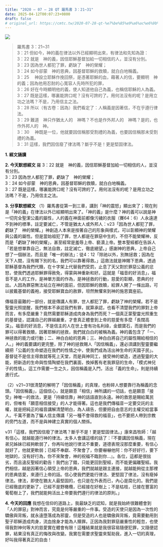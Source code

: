 ```yaml
---
title: "2020 – 07 – 28 QT 羅馬書 3：21~31"
date: 2025-04-12T00:07:23+0800
draft: false
# original_url: https://cmtc.tw/2020-07-28-qt-%e7%be%85%e9%a6%ac%e6%9b%b8-3%ef%bc%9a2131
---
```


![](/images/qt.jpg)
> 羅馬書 3：21\~31  
> 3：21 但如今，神的義在律法以外已經顯明出來，有律法和先知為證：  
> 3：22 就是　神的義，因信耶穌基督加給一切相信的人，並沒有分別。  
> 3：23 因為世人都犯了罪，虧缺了　神的榮耀；  
> 3：24 如今卻蒙　神的恩典，因基督耶穌的救贖，就白白地稱義。  
> 3：25 　神設立耶穌作挽回祭，是憑著耶穌的血，藉著人的信，要顯明　神的義；因為他用忍耐的心寬容人先時所犯的罪，  
> 3：26 好在今時顯明他的義，使人知道他自己為義，也稱信耶穌的人為義。  
> 3：27 既是這樣，哪裏能誇口呢？沒有可誇的了。用何法沒有的呢？是用立功之法嗎？不是，乃用信主之法。  
> 3：28 所以（有古卷：因為）我們看定了：人稱義是因著信，不在乎遵行律法。  
> 3：29 難道　神只作猶太人的　神嗎？不也是作外邦人的　神嗎？是的，也作外邦人的　神。  
> 3：30 　神既是一位，他就要因信稱那受割禮的為義，也要因信稱那未受割禮的為義。  
> 3：31 這樣，我們因信廢了律法嗎？斷乎不是！更是堅固律法。

**1. 經文誦讀**

**2.  今天默想經文**
羅 3：22 就是　神的義，因信耶穌基督加給一切相信的人，並沒有分別。  
3：23 因為世人都犯了罪，虧缺了　神的榮耀；  
3：24 如今卻蒙　神的恩典，因基督耶穌的救贖，就白白地稱義。  
3：27 既是這樣，哪裏能誇口呢？沒有可誇的了。用何法沒有的呢？是用立功之法嗎？不是，乃用信主之法。

**3. 分享默想經文**
（1）羅馬書從第一到三章，講到「神的震怒」顯出來了；現在則是「神的義」在律法以外已經顯明出來了。「神的義」是什麼？神的義可以說是神一切完全聖潔公義的屬性，人的義在神面前都像污穢的衣服（賽64：6）人永遠達不到神的標準，註定要滅亡，不管是猶太人或外邦人：v23「因為世人都犯了罪，虧缺了　神的榮耀。」神創造人本來是按著自己的形象與樣式，可以彰顯神的榮耀與公義的屬性。但是當始祖犯了罪，世人都是在罪惡中生的，不但不能榮耀神，反而是「虧缺了神的榮耀」，甚至經常是羞辱上帝、褻瀆上帝。整本聖經都在告訴人「若是想單靠自己，無法自救，註定滅亡，徹底絕望。」感謝神的恩典，上帝自己想了一個辦法，而且是「唯一的辦法」：徒4：12「除祂以外，別無拯救；因為在天下人間，沒有賜下別的名，我們可以靠著得救。」這救法就是神賜下恩典，透過耶穌基督為我們代贖，在十字架上代替我們受罰，止息了天父對於罪惡公義的忿怒，使我們透過耶穌罪得赦免，得蒙與神重新和好。這就是「福音的好消息」，福音不是人的工作，是神單方面的作為，是神拯救的行動，慈愛的彰顯，恩典的付出。人因為罪惡無法站立在神的面前，但因耶穌的救贖，給罪人開了一條出路，可以披戴基督的義袍，接受耶穌寶血的赦罪，坦然無懼來到神的施恩寶座前。

傳福音最難的一部份，就是傳講人有罪，世人都犯了罪，虧缺了神的榮耀。若不是聖靈光照提醒，我們根本不承認我們有罪，就算承認，也看不清楚我們的罪對上帝而言，有多麼嚴重？竟然需要耶穌道成肉身為我們而死？一個真正蒙聖靈光照重生的基督徒，認識自己的罪越嚴重，才會真正體會到上帝的慈愛有多麼「長闊高深」。福音的好消息，不是信主的人在世上會有功名利祿，金銀寶石，而是我們的罪可以得著救贖，因著耶穌的拯救，我們就白白的被稱為義。神的義包含了「一、神拯救的能力或行動；二、神白白給的恩典；三、神白白將自己的屬性賜給相信的人。」神的義要講的更完整，除了神的拯救賜人「因信稱義」，還必須講到聖靈要繼續把「公義的生命塑造在我們的性情之中，使我們成為活出神生命的天國子民」。基督徒不是信主得救就等死上天堂，而是與神同工，接受神的塑造，透過聖靈的大能，把新造的生命與性情陶塑在我們裏面，換掉舊有老我罪惡的生命，「模式神兒子的性情」。這工作需要一生之久，因信稱義是入門，活出「義的生命」，則是持續進行式。

（2）v21\~31很清楚的解明了「因信稱義」的真理，也粉碎人想要靠行為稱義的念頭。「因信稱義」，這個信心，就是願意「相信」神所講的一切話，也是願意「接受」神唯一的救法，更是「持續信靠」神的話語直到永遠。神的救恩是賜給萬民的，但唯有「願意相信接受」的人才能得著。這也是我們傳福音一定要交託的主權，就是把純正的福音講解清楚明白，為人禱告，但要把自由意志的主權交給當事人。千萬不要為了騙人信主傳講「另一種不會得救的福音」，也不要把人帶到宗教的旁門左道，而不是與神建立真實的個人關係。

v31「這樣，我們因信廢了律法嗎？斷乎不是！更是堅固律法。」康來昌牧師：「越有信心，就越能遵行神的律法。太多人會講這樣的話了：『不要講因信稱義，現在弟兄姊妹已經夠軟弱了，你再叫他說行律法不重要，道德表現沒那麼重要，有信心就好了，他就更軟弱；已經不奉獻、不聚會了，你要嚇嚇他阿：你不好好行，要下地獄的，沒有好行為，你不來聚會，神的祝福不臨到你…』。各位，這都是很拙劣，而且違反聖經的勸告！我們出了錯，只能更回到聖經，而不能更偏離聖經。我們相信，越是因著信心領受上帝的恩典，我們就越是跟主連接，就越能夠從主那裡的恩典慈愛，來遵行上帝的話。信心使我們更能行律法、更堅固了律法，沒有廢掉律法。律法，即使在猶太人最堅固的，也只是在外表而已，內心是腐化的。我們是已經徹底的更新了，已經不是野橄欖，已經接在好樹上；不是枯枝，已接在豐富的葡萄樹上了，我們就能夠活出上帝要我們遵行的律法的原則。」

**4. 今天的回應**
我想在信仰的道路上，我最缺乏的認知，就是我始終很難體會到「人的罪惡」對神而言，究竟是何等嚴重的一件事。受造的天使只是因為一次性的驕傲與背叛，就永遠墮落成為邪靈，但是受造的人也是驕傲與背叛，竟需要動用到聖子耶穌道成肉身，流血捨身才能為人贖罪。正因為我對罪惡嚴重性的輕忽，也使得我對神何等大的慈愛實在體會有限！這種結果就是我很容易隨便犯罪，又隨便認罪，結果沒有真正的悔改與改變。我實在需要求聖靈來幫助我，進入一切的真理，好叫我得著真正的自由！
